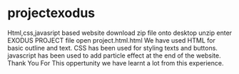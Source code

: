 # projectexodus
Html,css,javasript based website
download zip file onto desktop
unzip
enter EXODUS PROJECT file
open project.html.html
We have used HTML for basic outline and text.
CSS has been used for styling texts and buttons.
javascript has been used to add particle effect at the end of the website.
Thank You For This oppertunity we have learnt a lot from this experience.
